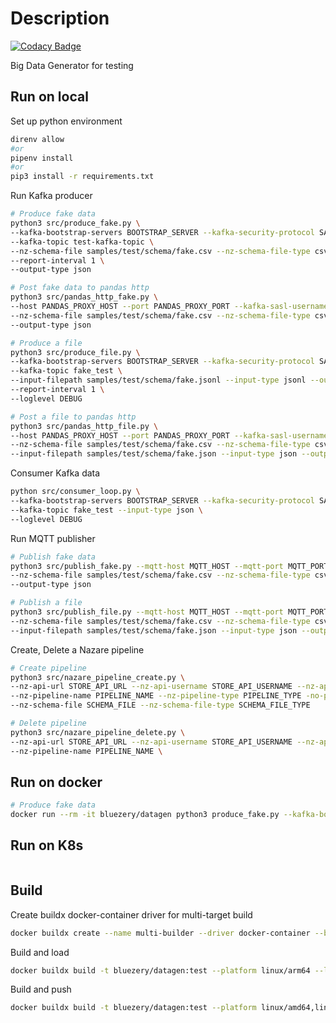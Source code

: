 # Description

[![Codacy Badge](https://api.codacy.com/project/badge/Grade/8993fda5ad46424c99ca246060bbf388)](https://app.codacy.com/gh/dataplatform-lab/datagen?utm_source=github.com&utm_medium=referral&utm_content=dataplatform-lab/datagen&utm_campaign=Badge_Grade)

Big Data Generator for testing

## Run on local

Set up python environment

```bash
direnv allow
#or
pipenv install
#or
pip3 install -r requirements.txt
```

Run Kafka producer

```bash
# Produce fake data
python3 src/produce_fake.py \
--kafka-bootstrap-servers BOOTSTRAP_SERVER --kafka-security-protocol SASL_PLAINTEXT --kafka-sasl-username USERNAME --kafka-sasl-password PASSWORD \
--kafka-topic test-kafka-topic \
--nz-schema-file samples/test/schema/fake.csv --nz-schema-file-type csv \
--report-interval 1 \
--output-type json

# Post fake data to pandas http
python3 src/pandas_http_fake.py \
--host PANDAS_PROXY_HOST --port PANDAS_PROXY_PORT --kafka-sasl-username USERNAME --kafka-sasl-password PASSWORD --ssl --kafka-topic test-kafka-topic \
--nz-schema-file samples/test/schema/fake.csv --nz-schema-file-type csv \
--output-type json

# Produce a file
python3 src/produce_file.py \
--kafka-bootstrap-servers BOOTSTRAP_SERVER --kafka-security-protocol SASL_PLAINTEXT --kafka-sasl-username USERNAME --kafka-sasl-password PASSWORD \
--kafka-topic fake_test \
--input-filepath samples/test/schema/fake.jsonl --input-type jsonl --output-type json \
--report-interval 1 \
--loglevel DEBUG

# Post a file to pandas http
python3 src/pandas_http_file.py \
--host PANDAS_PROXY_HOST --port PANDAS_PROXY_PORT --kafka-sasl-username USERNAME --kafka-sasl-password PASSWORD --ssl --kafka-topic test-kafka-topic \
--nz-schema-file samples/test/schema/fake.csv --nz-schema-file-type csv \
--input-filepath samples/test/schema/fake.json --input-type json --output-type json
```

Consumer Kafka data

```bash
python src/consumer_loop.py \
--kafka-bootstrap-servers BOOTSTRAP_SERVER --kafka-security-protocol SASL_PLAINTEXT --kafka-sasl-username USERNAME --kafka-sasl-password PASSWORD \
--kafka-topic fake_test --input-type json \
--loglevel DEBUG
```

Run MQTT publisher

```bash
# Publish fake data
python3 src/publish_fake.py --mqtt-host MQTT_HOST --mqtt-port MQTT_PORT --mqtt-username MQTT_USERNAME --mqtt-password MQTT_PASSWORD  --mqtt-kafka-topic MQTT_TOPIC --mqtt-tls --mqtt-tls-insecure \
--nz-schema-file samples/test/schema/fake.csv --nz-schema-file-type csv \
--output-type json

# Publish a file
python3 src/publish_file.py --mqtt-host MQTT_HOST --mqtt-port MQTT_PORT --mqtt-username MQTT_USERNAME --mqtt-password MQTT_PASSWORD  --mqtt-kafka-topic MQTT_TOPIC --mqtt-tls --mqtt-tls-insecure \
--nz-schema-file samples/test/schema/fake.csv --nz-schema-file-type csv \
--input-filepath samples/test/schema/fake.json --input-type json --output-type json
```

Create, Delete a Nazare pipeline

```bash
# Create pipeline
python3 src/nazare_pipeline_create.py \
--nz-api-url STORE_API_URL --nz-api-username STORE_API_USERNAME --nz-api-password STORE_API_PASSWORD \
--nz-pipeline-name PIPELINE_NAME --nz-pipeline-type PIPELINE_TYPE -no-pipeline-deltasync --pipeline-retention '60,d' \
--nz-schema-file SCHEMA_FILE --nz-schema-file-type SCHEMA_FILE_TYPE

# Delete pipeline
python3 src/nazare_pipeline_delete.py \
--nz-api-url STORE_API_URL --nz-api-username STORE_API_USERNAME --nz-api-password STORE_API_PASSWORD \
--nz-pipeline-name PIPELINE_NAME \
```

## Run on docker

```bash
# Produce fake data
docker run --rm -it bluezery/datagen python3 produce_fake.py --kafka-bootstrap-servers BOOTSTRAP_SERVER --kafka-security-protocol SASL_PLAINTEXT --kafka-sasl-username USERNAME --kafka-sasl-password PASSWORD --kafka-topic test-kafka-topic --rate 1  --report-interval 1
```

## Run on K8s

```bash

```

## Build

Create buildx docker-container driver for multi-target build

```bash
docker buildx create --name multi-builder --driver docker-container --bootstrap
```

Build and load

```bash
docker buildx build -t bluezery/datagen:test --platform linux/arm64 --load .
```

Build and push

```bash
docker buildx build -t bluezery/datagen:test --platform linux/amd64,linux/arm64 --push .
```
